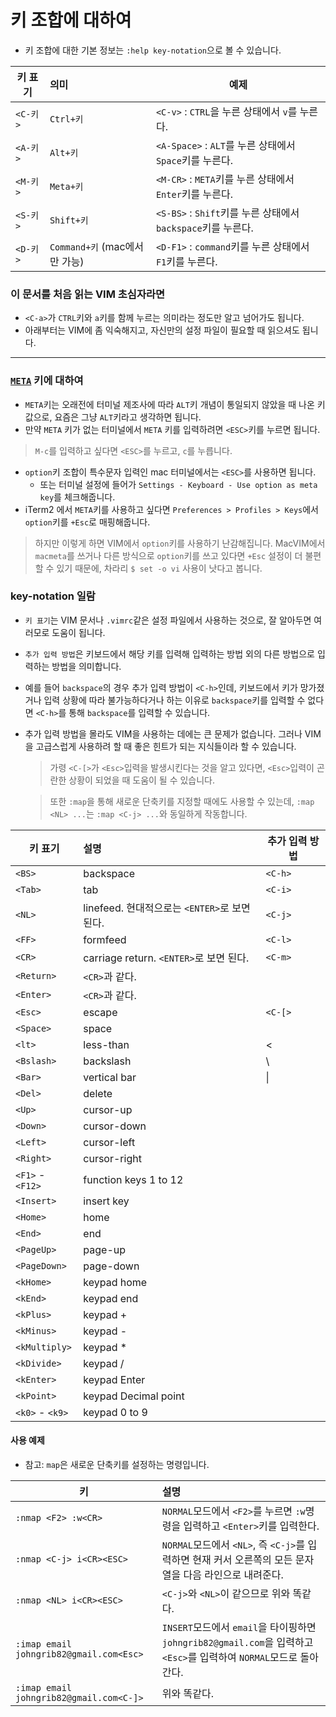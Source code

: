 # 키 조합에 대하여
* 키 조합에 대한 기본 정보는 `:help key-notation`으로 볼 수 있습니다.

키 표기  | 의미                            | 예제
------   | :------------------------------ | ---
`<C-키>` | `Ctrl+키`                       | `<C-v>` : `CTRL`을 누른 상태에서 `v`를 누른다.
`<A-키>` | `Alt+키`                        | `<A-Space>` : `ALT`를 누른 상태에서 `Space`키를 누른다.
`<M-키>` | `Meta+키`                       | `<M-CR>` : `META`키를 누른 상태에서 `Enter`키를 누른다.
`<S-키>` | `Shift+키`                      | `<S-BS>` : `Shift`키를 누른 상태에서 `backspace`키를 누른다.
`<D-키>` | `Command+키` (mac에서만 가능)   | `<D-F1>` : `command`키를 누른 상태에서 `F1`키를 누른다.

### 이 문서를 처음 읽는 VIM 초심자라면
* `<C-a>`가 `CTRL`키와 `a`키를 함께 누르는 의미라는 정도만 알고 넘어가도 됩니다.
* 아래부터는 VIM에 좀 익숙해지고, 자신만의 설정 파일이 필요할 때 읽으셔도 됩니다.

------

### [`META`](https://en.wikipedia.org/wiki/Meta_key) 키에 대하여
* `META`키는 오래전에 터미널 제조사에 따라 `ALT`키 개념이 통일되지 않았을 때 나온 키 값으로, 요즘은 그냥 `ALT`키라고 생각하면 됩니다.
* 만약 `META` 키가 없는 터미널에서 `META` 키를 입력하려면 `<ESC>`키를 누르면 됩니다.
> `M-c`를 입력하고 싶다면 `<ESC>`를 누르고, `c`를 누릅니다.

* `option`키 조합이 특수문자 입력인 mac 터미널에서는 `<ESC>`를 사용하면 됩니다.
    * 또는 터미널 설정에 들어가 `Settings - Keyboard - Use option as meta key`를 체크해줍니다.
* iTerm2 에서 `META`키를 사용하고 싶다면 `Preferences > Profiles > Keys`에서 `option`키를 `+Esc`로 매핑해줍니다.
> 하지만 이렇게 하면 VIM에서 `option`키를 사용하기 난감해집니다. MacVIM에서 `macmeta`를 쓰거나 다른 방식으로 `option`키를 쓰고 있다면 `+Esc` 설정이 더 불편할 수 있기 때문에, 차라리 `$ set -o vi` 사용이 낫다고 봅니다.

### key-notation 일람
* `키 표기`는 VIM 문서나 `.vimrc`같은 설정 파일에서 사용하는 것으로, 잘 알아두면 여러모로 도움이 됩니다.
* `추가 입력 방법`은 키보드에서 해당 키를 입력해 입력하는 방법 외의 다른 방법으로 입력하는 방법을 의미합니다.
* 예를 들어 `backspace`의 경우 추가 입력 방법이 `<C-h>`인데, 키보드에서 키가 망가졌거나 입력 상황에 따라 불가능하다거나 하는 이유로 `backspace`키를 입력할 수 없다면 `<C-h>`를 통해 `backspace`를 입력할 수 있습니다.
* 추가 입력 방법을 몰라도 VIM을 사용하는 데에는 큰 문제가 없습니다. 그러나 VIM을 고급스럽게 사용하려 할 때 좋은 힌트가 되는 지식들이라 할 수 있습니다.

    >가령 `<C-[>`가 `<Esc>`입력을 발생시킨다는 것을 알고 있다면, `<Esc>`입력이 곤란한 상황이 되었을 때 도움이 될 수 있습니다.

    >또한 `:map`을 통해 새로운 단축키를 지정할 때에도 사용할 수 있는데, `:map <NL> ...`는 `:map <C-j> ...`와 동일하게 작동합니다.

키 표기          | 설명                                            | 추가 입력 방법
---------------  | :---------------------------------------------- | ---------
`<BS>`           | backspace                                       | `<C-h>`
`<Tab>`          | tab                                             | `<C-i>`
`<NL>`           | linefeed. 현대적으로는 `<ENTER>`로 보면 된다.   | `<C-j>`
`<FF>`           | formfeed                                        | `<C-l>`
`<CR>`           | carriage return. `<ENTER>`로 보면 된다.         | `<C-m>`
`<Return>`       | `<CR>`과 같다.                                  |
`<Enter>`        | `<CR>`과 같다.                                  |
`<Esc>`          | escape                                          | `<C-[>`
`<Space>`        | space
`<lt>`           | less-than                                       | <
`<Bslash>`       | backslash                                       | \
`<Bar>`          | vertical bar                                    | &#124;
`<Del>`          | delete                                          |
`<Up>`           | cursor-up                                       |
`<Down>`         | cursor-down                                     |
`<Left>`         | cursor-left                                     |
`<Right>`        | cursor-right                                    |
`<F1>` - `<F12>` | function keys 1 to 12                           |
`<Insert>`       | insert key                                      |
`<Home>`         | home                                            |
`<End>`          | end                                             |
`<PageUp>`       | page-up                                         |
`<PageDown>`     | page-down                                       |
`<kHome>`        | keypad home                                     |
`<kEnd>`         | keypad end                                      |
`<kPlus>`        | keypad +                                        |
`<kMinus>`       | keypad -                                        |
`<kMultiply>`    | keypad *                                        |
`<kDivide>`      | keypad /                                        |
`<kEnter>`       | keypad Enter                                    |
`<kPoint>`       | keypad Decimal point                            |
`<k0>` - `<k9>`  | keypad 0 to 9                                   |

#### 사용 예제
* 참고: `map`은 새로운 단축키를 설정하는 명령입니다.

키              | 설명
--------------- | :----------------------------------------------
`:nmap <F2> :w<CR>` | `NORMAL`모드에서 `<F2>`를 누르면 `:w`명령을 입력하고 `<Enter>`키를 입력한다.
`:nmap <C-j> i<CR><ESC>` | `NORMAL`모드에서 `<NL>`, 즉 `<C-j>`를 입력하면 현재 커서 오른쪽의 모든 문자열을 다음 라인으로 내려준다.
`:nmap <NL> i<CR><ESC>` | `<C-j>`와 `<NL>`이 같으므로 위와 똑같다.
`:imap email johngrib82@gmail.com<Esc>` | `INSERT`모드에서 `email`을 타이핑하면 `johngrib82@gmail.com`을 입력하고 `<Esc>`를 입력하여 `NORMAL`모드로 돌아간다.
`:imap email johngrib82@gmail.com<C-]>` | 위와 똑같다.

